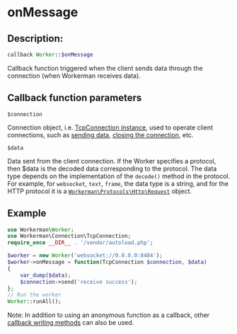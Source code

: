 # onMessage
## Description:
```php
callback Worker::$onMessage
```

Callback function triggered when the client sends data through the connection (when Workerman receives data).

## Callback function parameters
``` $connection ```

Connection object, i.e. [TcpConnection instance](../tcp-connection.md), used to operate client connections, such as [sending data](../tcp-connection/send.md), [closing the connection](../tcp-connection/close.md), etc.

``` $data ```

Data sent from the client connection. If the Worker specifies a protocol, then $data is the decoded data corresponding to the protocol. The data type depends on the implementation of the `decode()` method in the protocol. For example, for `websocket`, `text`, `frame`, the data type is a string, and for the HTTP protocol it is a [`Workerman\Protocols\Http\Request`](../http/request.md) object.

## Example
```php
use Workerman\Worker;
use Workerman\Connection\TcpConnection;
require_once __DIR__ . '/vendor/autoload.php';

$worker = new Worker('websocket://0.0.0.0:8484');
$worker->onMessage = function(TcpConnection $connection, $data)
{
    var_dump($data);
    $connection->send('receive success');
};
// Run the worker
Worker::runAll();
```

Note: In addition to using an anonymous function as a callback, other [callback writing methods](../faq/callback_methods.md) can also be used.
